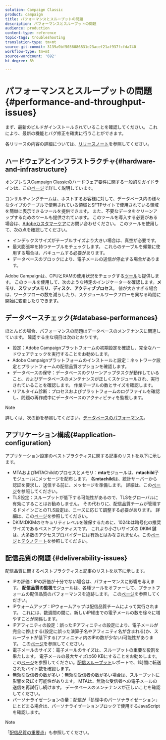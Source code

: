 ```yaml
---
solution: Campaign Classic
product: campaign
title: パフォーマンスとスループットの問題
description: パフォーマンスとスループットの問題
audience: production
content-type: reference
topic-tags: troubleshooting
translation-type: tm+mt
source-git-commit: 3139a9bf5036086831e23acef21af937fcfda740
workflow-type: tm+mt
source-wordcount: '692'
ht-degree: 8%

---
```



# パフォーマンスとスループットの問題{#performance-and-throughput-issues}

まず、最新のビルドがインストールされていることを確認してください。 これにより、最新の機能とバグ修正を確実に行うことができます。

各リリースの内容の詳細については、[リリースノート](../../rn/using/latest-release.md)を参照してください。

## ハードウェアとインフラストラクチャ{#hardware-and-infrastructure}

オンプレミスCampaign Classicのハードウェア要件に関する一般的なガイドラインは、この[ページ](https://helpx.adobe.com/jp/campaign/kb/hardware-sizing-guide.html)で詳しく説明しています。

コンサルティングチームは、ホストするお客様に対して、データベース内の様々なタイプのテーブルで使用されている領域とSFTPサイトで使用されている領域を簡単に表示できるツールを提供できます。 また、不要なデータをクリーンアップするためのツールも提供されています。 このツールを導入する必要がある場合は、[Adobeカスタマーケア](https://helpx.adobe.com/jp/enterprise/admin-guide.html/enterprise/using/support-for-experience-cloud.ug.html)にお問い合わせください。 このツールを使用して、次の点を確認してください。

* インデックスサイズがテーブルサイズより大きい場合は、真空が必要です。
* 最大膨張率を持つテーブルをチェックします。 これらのテーブルを頻繁に使用する場合は、バキュームする必要があります。
* データベースのブロックにより、電子メールの送信が停止する場合があります。

Adobe Campaignは、CPUとRAMの使用状況をチェックする[ツール](../../production/using/monitoring-processes.md#manual-monitoring)も提供します。 このツールを使用して、次のような特定のインジケーターを確認します。**メモリ**、**スワップメモリ**、**ディスク**、**アクティブプロセス**。 値が大きすぎる場合は、ワークフローの数を減らしたり、スケジュールワークフローを異なる時間に開始に変更したりできます。

## データベースチェック{#database-performances}

ほとんどの場合、パフォーマンスの問題はデータベースのメンテナンスに関連しています。 確認する主な項目は次のとおりです。

* 設定：Adobe Campaignプラットフォームの初期設定を確認し、完全なハードウェアチェックを実行することをお勧めします。
* Adobe Campaignプラットフォームのインストールと設定：ネットワーク設定とプラットフォームの配信品質オプションを確認します。
* データベースの保守：データベースのクリーンアップタスクが動作していること、およびデータベースのメンテナンスが正しくスケジュールされ、実行されていることを確認します。 作業テーブルの数とサイズを確認します。
* リアルタイム診断：プロセスおよびプラットフォームのログファイルを確認し、問題の再作成中にデータベースのアクティビティを監視します。

>[!NOTE]
>
>詳しくは、次の節を参照してください。[データベースのパフォーマンス](../../production/using/database-performances.md)。

## アプリケーション構成{#application-configuration}

アプリケーション設定のベストプラクティスに関する記事のリストを以下に示します。

* MTAおよびMTAChildのプロセスとメモリ：**mta**&#x200B;モジュールは、**mtachild**&#x200B;子モジュールにメッセージを配布します。 各&#x200B;**mtachild**&#x200B;は、統計サーバーから認証を要求し、送信する前に、メッセージを準備します。 詳細は、この[ページ](../../installation/using/email-deliverability.md)を参照してください。
* TLS設定：スループットが低下する可能性があるので、TLSをグローバルに有効にすることはお勧めしません。 その代わりに、配信品質チームが管理するドメインごとのTLS設定は、ニーズに応じて調整する必要があります。 詳細は、この[ページ](../../installation/using/email-deliverability.md#mx-configuration)を参照してください。
* DKIM:DKIMのセキュリティレベルを確保するために、1024bは暗号化の推奨サイズであるベストプラクティスです。 これより小さいサイズの DKIM 鍵は、大多数のアクセスプロバイダーには有効とはみなされません。この[ページ](../../delivery/using/technical-recommendations.md#dkim)と[テクノテート](https://helpx.adobe.com/jp/campaign/kb/domain-name-delegation.html)を参照してください。

## 配信品質の問題 {#deliverability-issues}

配信品質に関するベストプラクティスと記事のリストを以下に示します。

* IPの評価：IPの評価が十分でない場合は、パフォーマンスに影響を与えます。 **配信品質の監視**&#x200B;モジュールは、各種ツールをオファーして、プラットフォームの配信品質のパフォーマンスを追跡します。 この[ページ](../../delivery/using/monitoring-deliverability.md)を参照してください。
* IPウォームアップ：IPウォームアップは配信品質チームによって実行されます。 これには、数週間の間に、新しいIP経由での電子メールの数を徐々に増やすことが関係します。
* IPアフィニティの設定：誤ったIPアフィニティの設定により、電子メールが完全に停止する(設定に誤った演算子名やアフィニティ名が含まれる)か、スループットが低下する(アフィニティ内のIPの数が少ない)可能性があります。 この[ページ](../../installation/using/email-deliverability.md#list-of-ip-addresses-to-use)を参照してください。
* 電子メールのサイズ：電子メールのサイズは、スループットの重要な役割を果たします。 電子メールの最大サイズは60 KBにすることをお勧めします。 この[ページ](https://helpx.adobe.com/legal/product-descriptions/campaign.html)を参照してください。[配信スループット](../../reporting/using/global-reports.md#delivery-throughput)レポートで、1時間に転送されたバイト数を確認します。
* 無効な受信者の数が多い：無効な受信者の数が多い場合は、スループットに影響を及ぼす可能性があります。 MTAは、無効な受信者への電子メールの送信を再試行し続けます。 データベースのメンテナンスが正しいことを確認してください。
* パーソナライゼーションの量：配信が「処理中のパーソナライゼーション」にとどまる場合は、パーソナライゼーションブロックで使用するJavaScriptを確認します。

>[!NOTE]
>
>「[配信品質の重要点](../../delivery/using/deliverability-key-points.md)」も参照してください。
